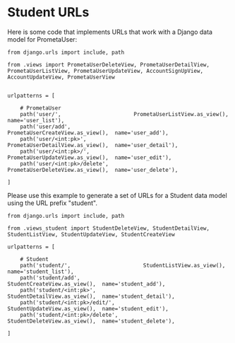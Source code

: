 # Student URLs

Here is some code that implements URLs that work with a Django data model for PrometaUser:

    from django.urls import include, path

    from .views import PrometaUserDeleteView, PrometaUserDetailView, PrometaUserListView, PrometaUserUpdateView, AccountSignUpView, AccountUpdateView, PrometaUserView


    urlpatterns = [
        
        # PrometaUser
        path('user/',                       PrometaUserListView.as_view(),    name='user_list'),
        path('user/add',                    PrometaUserCreateView.as_view(),  name='user_add'),
        path('user/<int:pk>',               PrometaUserDetailView.as_view(),  name='user_detail'),
        path('user/<int:pk>/',              PrometaUserUpdateView.as_view(),  name='user_edit'),
        path('user/<int:pk>/delete',        PrometaUserDeleteView.as_view(),  name='user_delete'),

    ]

Please use this example to generate a set of URLs for a Student data model using the URL prefix "student".

    from django.urls import include, path

    from .views_student import StudentDeleteView, StudentDetailView, StudentListView, StudentUpdateView, StudentCreateView

    urlpatterns = [

        # Student
        path('student/',                       StudentListView.as_view(),    name='student_list'),
        path('student/add',                    StudentCreateView.as_view(),  name='student_add'),
        path('student/<int:pk>',               StudentDetailView.as_view(),  name='student_detail'),
        path('student/<int:pk>/edit/',         StudentUpdateView.as_view(),  name='student_edit'),
        path('student/<int:pk>/delete',        StudentDeleteView.as_view(),  name='student_delete'),

    ]

